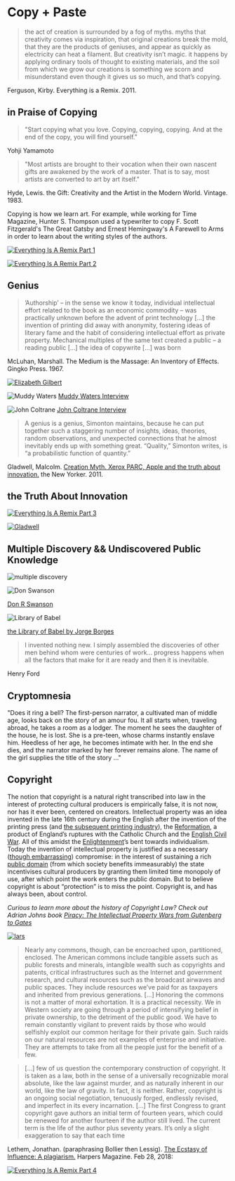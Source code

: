 # Copy + Paste

> the act of creation is surrounded by a fog of myths. myths that creativity comes via inspiration, that original creations break the mold, that they are the products of geniuses, and appear as quickly as electricity can heat a filament. But creativity isn’t magic. it happens by applying ordinary tools of thought to existing materials, and the soil from which we grow our creations is something we scorn and misunderstand even though it gives us so much, and that’s copying.

Ferguson, Kirby. Everything is a Remix. 2011.

##  in Praise of Copying

> "Start copying what you love. Copying, copying, copying. And at the end of the copy, you will find yourself."

Yohji Yamamoto

> "Most artists are brought to their vocation when their own nascent gifts are awakened by the work of a master. That is to say, most artists are converted to art by art itself."

Hyde, Lewis. the Gift: Creativity and the Artist in the Modern World. Vintage. 1983.

Copying is how we learn art. For example, while working for Time Magazine, Hunter S. Thompson used a typewriter to copy F. Scott Fitzgerald's The Great Gatsby and Ernest Hemingway's A Farewell to Arms in order to learn about the writing styles of the authors.


[![Everything Is A Remix Part 1](images/eiar1.png)](https://vimeo.com/14912890)

[![Everything Is A Remix Part 2](images/eiar2.png)](https://vimeo.com/19447662)

## Genius

> ’Authorship’ – in the sense we know it today, individual intellectual effort related to the book as an economic commodity – was practically unknown before the advent of print technology [...] the invention of printing did away with anonymity, fostering ideas of literary fame and the habit of considering intellectual effort as private property. Mechanical multiples of the same text created a public – a reading public [...] the idea of copywrite [...] was born

McLuhan, Marshall. The Medium is the Massage: An Inventory of Effects. Gingko Press. 1967.


[![Elizabeth Gilbert](http://i3.ytimg.com/vi/86x-u-tz0MA/hqdefault.jpg)](https://youtu.be/86x-u-tz0MA?t=371)

![Muddy Waters](images/waters.jpg)
[Muddy Waters Interview](http://piraticalpractices.net/lectures/waters.mp3)


![John Coltrane ](images/coltrane.jpg)
[John Coltrane  Interview](http://piraticalpractices.net/lectures/coltrane.mp3)

> A genius is a genius, Simonton maintains, because he can put together such a staggering number of insights, ideas, theories, random observations, and unexpected connections that he almost inevitably ends up with something great. “Quality,” Simonton writes, is “a probabilistic function of quantity.”

Gladwell, Malcolm. [Creation Myth. Xerox PARC, Apple and the truth about innovation.](https://www.newyorker.com/magazine/2011/05/16/creation-myth) the New Yorker. 2011.

##  the Truth About Innovation

[![Everything Is A Remix Part 3](images/eiar3.png)](https://vimeo.com/25380454)

[![Gladwell](gladwellmouse.jpg)](https://www.newyorker.com/magazine/2011/05/16/creation-myth)


##  Multiple Discovery && Undiscovered Public Knowledge

![multiple discovery](images/multiplediscovery.jpg)

![Don Swanson](images/swanson.jpg)

[Don R Swanson](http://www.jstor.org/discover/10.2307/4307965?uid=3739656&uid=2&uid=4&uid=3739256&sid=21101776714977)

![Library of Babel](images/borges.jpg)

[the Library of Babel by Jorge Borges](http://en.wikipedia.org/wiki/The_Library_of_Babel)

> I invented nothing new. I simply assembled the discoveries of other men behind whom were centuries of work... progress happens when all the factors that make for it are ready and then it is inevitable.

Henry Ford

##  Cryptomnesia

>
"Does it ring a bell? The first-person narrator, a cultivated man of middle age, looks back on the story of an amour fou. It all starts when, traveling abroad, he takes a room as a lodger. The moment he sees the daughter of the house, he is lost. She is a pre-teen, whose charms instantly enslave him. Heedless of her age, he becomes intimate with her. In the end she dies, and the narrator marked by her forever remains alone. The name of the girl supplies the title of the story ..."

## Copyright


The notion that copyright is a natural right transcribed into law in the interest of protecting cultural producers is empirically false, it is not now, nor has it ever been, centered on creators. Intellectual property was an idea invented in the late 16th century during the English after the invention of the printing press (and [the subsequent printing industry](https://en.wikipedia.org/wiki/Worshipful_Company_of_Stationers_and_Newspaper_Makers)), the [Reformation](https://en.wikipedia.org/wiki/Reformation), a product of England’s ruptures with the Catholic Church and the [English Civil War](https://en.wikipedia.org/wiki/English_Civil_War). All of this amidst the [Enlightenment](https://en.wikipedia.org/wiki/Age_of_Enlightenment)’s bent towards individualism. Today the invention of intellectual property is justified as a necessary ([though embarrassing](http://press-pubs.uchicago.edu/founders/documents/a1_8_8s12.html)) compromise: in the interest of sustaining a rich [public domain](https://en.wikipedia.org/wiki/Public_domain) (from which society benefits immeasurably) the state incentivises cultural producers by granting them limited time monopoly of use, after which point the work enters the public domain. But to believe copyright is about “protection” is to miss the point. Copyright is, and has always been, about control.

*Curious to learn more about the history of Copyright Law? Check out Adrian Johns book [Piracy: The Intellectual Property Wars from Gutenberg to Gates](https://www.press.uchicago.edu/ucp/books/book/chicago/P/bo8273977.html)*

[![lars](images/lars.jpg)](http://piraticalpractices.net/syllabus/videos/chuckLars.mp4)

> Nearly any commons, though, can be encroached upon, partitioned, enclosed. The American commons include tangible assets such as public forests and minerals, intangible wealth such as copyrights and patents, critical infrastructures such as the Internet and government research, and cultural resources such as the broadcast airwaves and public spaces. They include resources we’ve paid for as taxpayers and inherited from previous generations. [...] Honoring the commons is not a matter of moral exhortation. It is a practical necessity. We in Western society are going through a period of intensifying belief in private ownership, to the detriment of the public good. We have to remain constantly vigilant to prevent raids by those who would selfishly exploit our common heritage for their private gain. Such raids on our natural resources are not examples of enterprise and initiative. They are attempts to take from all the people just for the benefit of a few.

> [...] few of us question the contemporary construction of copyright. It is taken as a law, both in the sense of a universally recognizable moral absolute, like the law against murder, and as naturally inherent in our world, like the law of gravity. In fact, it is neither. Rather, copyright is an ongoing social negotiation, tenuously forged, endlessly revised, and imperfect in its every incarnation. [...] The first Congress to grant copyright gave authors an initial term of fourteen years, which could be renewed for another fourteen if the author still lived. The current term is the life of the author plus seventy years. It’s only a slight exaggeration to say that each time

Lethem, Jonathan. (paraphrasing Bollier then Lessig). [The Ecstasy of Influence: A plagiarism.](https://harpers.org/archive/2007/02/the-ecstasy-of-influence/) Harpers Magazine. Feb 28, 2018:


[![Everything Is A Remix Part 4](images/eiar4.png)](https://vimeo.com/36881035)
